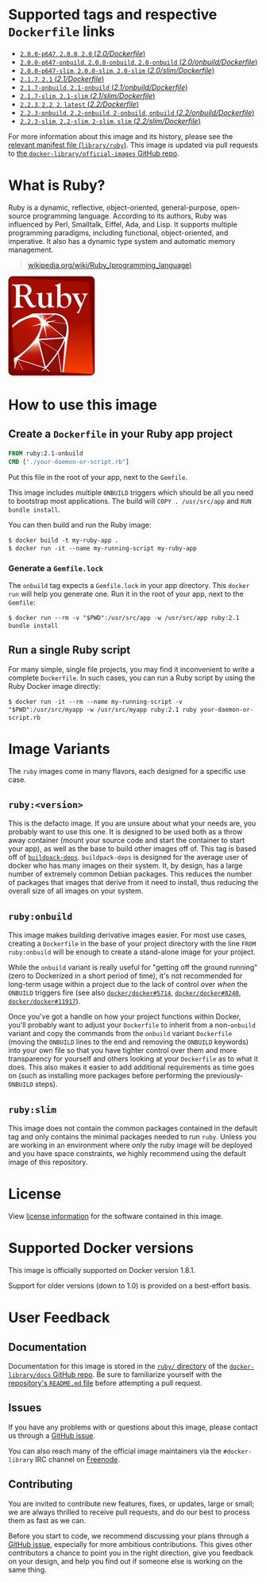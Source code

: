 # Supported tags and respective `Dockerfile` links

-	[`2.0.0-p647`, `2.0.0`, `2.0` (*2.0/Dockerfile*)](https://github.com/docker-library/ruby/blob/0cdec78d89e33750a4b796bd2c748f0d5a1ae654/2.0/Dockerfile)
-	[`2.0.0-p647-onbuild`, `2.0.0-onbuild`, `2.0-onbuild` (*2.0/onbuild/Dockerfile*)](https://github.com/docker-library/ruby/blob/5d04363db6f7ae316ef7056063f020557db828e1/2.0/onbuild/Dockerfile)
-	[`2.0.0-p647-slim`, `2.0.0-slim`, `2.0-slim` (*2.0/slim/Dockerfile*)](https://github.com/docker-library/ruby/blob/0cdec78d89e33750a4b796bd2c748f0d5a1ae654/2.0/slim/Dockerfile)
-	[`2.1.7`, `2.1` (*2.1/Dockerfile*)](https://github.com/docker-library/ruby/blob/0cdec78d89e33750a4b796bd2c748f0d5a1ae654/2.1/Dockerfile)
-	[`2.1.7-onbuild`, `2.1-onbuild` (*2.1/onbuild/Dockerfile*)](https://github.com/docker-library/ruby/blob/5d04363db6f7ae316ef7056063f020557db828e1/2.1/onbuild/Dockerfile)
-	[`2.1.7-slim`, `2.1-slim` (*2.1/slim/Dockerfile*)](https://github.com/docker-library/ruby/blob/0cdec78d89e33750a4b796bd2c748f0d5a1ae654/2.1/slim/Dockerfile)
-	[`2.2.3`, `2.2`, `2`, `latest` (*2.2/Dockerfile*)](https://github.com/docker-library/ruby/blob/0cdec78d89e33750a4b796bd2c748f0d5a1ae654/2.2/Dockerfile)
-	[`2.2.3-onbuild`, `2.2-onbuild`, `2-onbuild`, `onbuild` (*2.2/onbuild/Dockerfile*)](https://github.com/docker-library/ruby/blob/5d04363db6f7ae316ef7056063f020557db828e1/2.2/onbuild/Dockerfile)
-	[`2.2.3-slim`, `2.2-slim`, `2-slim`, `slim` (*2.2/slim/Dockerfile*)](https://github.com/docker-library/ruby/blob/0cdec78d89e33750a4b796bd2c748f0d5a1ae654/2.2/slim/Dockerfile)

For more information about this image and its history, please see the [relevant manifest file (`library/ruby`)](https://github.com/docker-library/official-images/blob/master/library/ruby). This image is updated via pull requests to [the `docker-library/official-images` GitHub repo](https://github.com/docker-library/official-images).

# What is Ruby?

Ruby is a dynamic, reflective, object-oriented, general-purpose, open-source programming language. According to its authors, Ruby was influenced by Perl, Smalltalk, Eiffel, Ada, and Lisp. It supports multiple programming paradigms, including functional, object-oriented, and imperative. It also has a dynamic type system and automatic memory management.

> [wikipedia.org/wiki/Ruby_(programming_language)](https://en.wikipedia.org/wiki/Ruby_%28programming_language%29)

![logo](https://raw.githubusercontent.com/docker-library/docs/master/ruby/logo.png)

# How to use this image

## Create a `Dockerfile` in your Ruby app project

```dockerfile
FROM ruby:2.1-onbuild
CMD ["./your-daemon-or-script.rb"]
```

Put this file in the root of your app, next to the `Gemfile`.

This image includes multiple `ONBUILD` triggers which should be all you need to bootstrap most applications. The build will `COPY . /usr/src/app` and `RUN
bundle install`.

You can then build and run the Ruby image:

```console
$ docker build -t my-ruby-app .
$ docker run -it --name my-running-script my-ruby-app
```

### Generate a `Gemfile.lock`

The `onbuild` tag expects a `Gemfile.lock` in your app directory. This `docker run` will help you generate one. Run it in the root of your app, next to the `Gemfile`:

```console
$ docker run --rm -v "$PWD":/usr/src/app -w /usr/src/app ruby:2.1 bundle install
```

## Run a single Ruby script

For many simple, single file projects, you may find it inconvenient to write a complete `Dockerfile`. In such cases, you can run a Ruby script by using the Ruby Docker image directly:

```console
$ docker run -it --rm --name my-running-script -v "$PWD":/usr/src/myapp -w /usr/src/myapp ruby:2.1 ruby your-daemon-or-script.rb
```

# Image Variants

The `ruby` images come in many flavors, each designed for a specific use case.

## `ruby:<version>`

This is the defacto image. If you are unsure about what your needs are, you probably want to use this one. It is designed to be used both as a throw away container (mount your source code and start the container to start your app), as well as the base to build other images off of. This tag is based off of [`buildpack-deps`](https://registry.hub.docker.com/_/buildpack-deps/). `buildpack-deps` is designed for the average user of docker who has many images on their system. It, by design, has a large number of extremely common Debian packages. This reduces the number of packages that images that derive from it need to install, thus reducing the overall size of all images on your system.

## `ruby:onbuild`

This image makes building derivative images easier. For most use cases, creating a `Dockerfile` in the base of your project directory with the line `FROM ruby:onbuild` will be enough to create a stand-alone image for your project.

While the `onbuild` variant is really useful for "getting off the ground running" (zero to Dockerized in a short period of time), it's not recommended for long-term usage within a project due to the lack of control over *when* the `ONBUILD` triggers fire (see also [`docker/docker#5714`](https://github.com/docker/docker/issues/5714), [`docker/docker#8240`](https://github.com/docker/docker/issues/8240), [`docker/docker#11917`](https://github.com/docker/docker/issues/11917)).

Once you've got a handle on how your project functions within Docker, you'll probably want to adjust your `Dockerfile` to inherit from a non-`onbuild` variant and copy the commands from the `onbuild` variant `Dockerfile` (moving the `ONBUILD` lines to the end and removing the `ONBUILD` keywords) into your own file so that you have tighter control over them and more transparency for yourself and others looking at your `Dockerfile` as to what it does. This also makes it easier to add additional requirements as time goes on (such as installing more packages before performing the previously-`ONBUILD` steps).

## `ruby:slim`

This image does not contain the common packages contained in the default tag and only contains the minimal packages needed to run `ruby`. Unless you are working in an environment where *only* the ruby image will be deployed and you have space constraints, we highly recommend using the default image of this repository.

# License

View [license information](https://www.ruby-lang.org/en/about/license.txt) for the software contained in this image.

# Supported Docker versions

This image is officially supported on Docker version 1.8.1.

Support for older versions (down to 1.0) is provided on a best-effort basis.

# User Feedback

## Documentation

Documentation for this image is stored in the [`ruby/` directory](https://github.com/docker-library/docs/tree/master/ruby) of the [`docker-library/docs` GitHub repo](https://github.com/docker-library/docs). Be sure to familiarize yourself with the [repository's `README.md` file](https://github.com/docker-library/docs/blob/master/README.md) before attempting a pull request.

## Issues

If you have any problems with or questions about this image, please contact us through a [GitHub issue](https://github.com/docker-library/ruby/issues).

You can also reach many of the official image maintainers via the `#docker-library` IRC channel on [Freenode](https://freenode.net).

## Contributing

You are invited to contribute new features, fixes, or updates, large or small; we are always thrilled to receive pull requests, and do our best to process them as fast as we can.

Before you start to code, we recommend discussing your plans through a [GitHub issue](https://github.com/docker-library/ruby/issues), especially for more ambitious contributions. This gives other contributors a chance to point you in the right direction, give you feedback on your design, and help you find out if someone else is working on the same thing.

